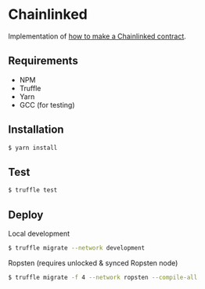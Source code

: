 # Chainlinked

Implementation of [how to make a Chainlinked contract](https://docs.chain.link/docs/getting-started).

## Requirements

- NPM
- Truffle
- Yarn
- GCC (for testing)

## Installation

```bash
$ yarn install
```

## Test

```bash
$ truffle test
```

## Deploy

Local development

```bash
$ truffle migrate --network development
```

Ropsten (requires unlocked & synced Ropsten node)

```bash
$ truffle migrate -f 4 --network ropsten --compile-all
```